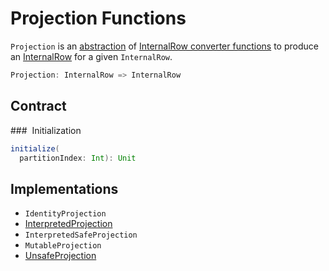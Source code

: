# Projection Functions

`Projection` is an [abstraction](#contract) of [InternalRow converter functions](#implementations) to produce an [InternalRow](../InternalRow.md) for a given `InternalRow`.

```scala
Projection: InternalRow => InternalRow
```

## Contract

### <span id="initialize"> Initialization

```scala
initialize(
  partitionIndex: Int): Unit
```

## Implementations

* `IdentityProjection`
* [InterpretedProjection](InterpretedProjection.md)
* `InterpretedSafeProjection`
* `MutableProjection`
* [UnsafeProjection](UnsafeProjection.md)
